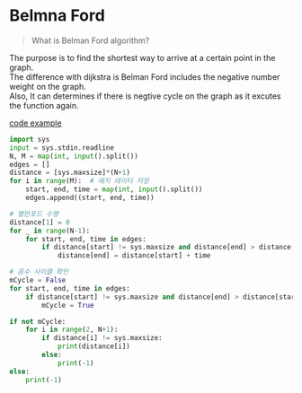 # Belmna Ford
>What is Belman Ford algorithm?

The purpose is to find the shortest way to arrive at a certain point in the graph. 
<br>The difference with dijkstra is Belman Ford includes the negative number weight on the graph. 
<br>Also, It can determines if there is negtive cycle on the graph as it excutes the function again.

[code example]()


```python
import sys
input = sys.stdin.readline
N, M = map(int, input().split())
edges = []
distance = [sys.maxsize]*(N+1)
for i in range(M):  # 에지 데이터 저장
    start, end, time = map(int, input().split())
    edges.append((start, end, time))

# 벨만포드 수행
distance[1] = 0
for _ in range(N-1):
    for start, end, time in edges:
        if distance[start] != sys.maxsize and distance[end] > distance[start] + time:
            distance[end] = distance[start] + time

# 음수 사이클 확인
mCycle = False
for start, end, time in edges:
    if distance[start] != sys.maxsize and distance[end] > distance[start] + time:
        mCycle = True

if not mCycle:
    for i in range(2, N+1):
        if distance[i] != sys.maxsize:
            print(distance[i])
        else:
            print(-1)
else:
    print(-1)

```
